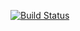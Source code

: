 [![Build Status](https://travis-ci.com/ut-ims-robotics-sandbox/robert_v_sandbox.svg?branch=ros-workshop)](https://travis-ci.com/ut-ims-robotics-sandbox/robert_v_sandbox)